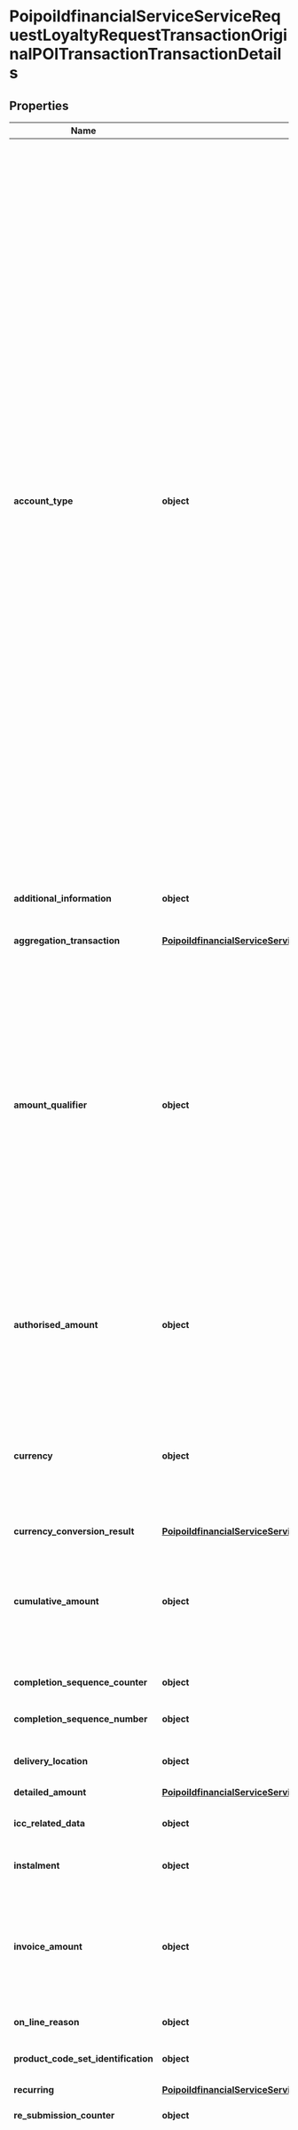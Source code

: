 # PoipoiIdfinancialServiceServiceRequestLoyaltyRequestTransactionOriginalPOITransactionTransactionDetails

## Properties
Name | Type | Description | Notes
------------ | ------------- | ------------- | -------------
**account_type** | **object** | Type of cardholder account used for the transaction.&lt;br/&gt;- **CTDP: CertificateOfDeposit**  : *Certificate of deposit saving account.*&lt;br/&gt;- **CHCK: Checking**  : *Checking account.*&lt;br/&gt;- **CRDT: CreditCard**  : *Credit card account.*&lt;br/&gt;- **CURR: Current**  : *Current account.*&lt;br/&gt;- **CDBT: DebitCard**  : *Debit card account.*&lt;br/&gt;- **DFLT: Default**  : *Default account.*&lt;br/&gt;- **EPRS: EpurseCard**  : *Electronic purse card account.*&lt;br/&gt;- **HEQL: HomeEquityLoan**  : *Home equity loan credit account.*&lt;br/&gt;- **ISTL: InstalmentLoan**  : *Instalment loan credit account.*&lt;br/&gt;- **INVS: Investment**  : *Investment account.*&lt;br/&gt;- **LCDT: LineOfCredit**  : *Line of credit account.*&lt;br/&gt;- **MBNW: MobilePhoneAccount**  : *Mobile Station Integrated Services Digital Network Number (MSISDN).*&lt;br/&gt;- **MNMK: MoneyMarket**  : *Money market saving account.*&lt;br/&gt;- **MNMC: MoneyMarketChecking**  : *Money market checking account.*&lt;br/&gt;- **MTGL: MortgageLoan**  : *Mortgage loan credit account.*&lt;br/&gt;- **RTRM: RetirementAccount**  : *Retirement account.*&lt;br/&gt;- **RVLV: RevolvingLoanAccount**  : *Revolving loan account.*&lt;br/&gt;- **SVNG: Savings**  : *Savings account.*&lt;br/&gt;- **STBD: StockOrBond**  : *Stock or bond investment account.*&lt;br/&gt;- **UVRL: Universal**  : *Universal account.*&lt;br/&gt;- **PRPD: PrePaid**  : *Pre-paid account.*&lt;br/&gt;- **FLTC: FleetCard**  : *Fleet card account.*&lt;br/&gt; | [optional] 
**additional_information** | **object** | Additional information related to the transaction like an Invoice or IndustryData (for example  hospitality, lodging, transportation). | [optional] 
**aggregation_transaction** | [**PoipoiIdfinancialServiceServiceRequestLoyaltyRequestTransactionOriginalPOITransactionTransactionDetailsAggregationTransaction**](PoipoiIdfinancialServiceServiceRequestLoyaltyRequestTransactionOriginalPOITransactionTransactionDetailsAggregationTransaction.md) |  | [optional] 
**amount_qualifier** | **object** | Qualifies the amount associated with the transaction.&lt;br/&gt;- **ACTL: Actual**  : *Actual amount.*&lt;br/&gt;- **ESTM: Estimated**  : *Estimated amount (the final amount could be above or below).*&lt;br/&gt;- **MAXI: Maximum**  : *Maximum amount (the final amount must be less or equal).*&lt;br/&gt;- **DFLT: Default**  : *Default amount.*&lt;br/&gt;- **RPLT: Replacement**  : *Replacement amount.*&lt;br/&gt;- **INCR: Incremental**  : *Incremental amount for reservation.*&lt;br/&gt;- **DECR: Decremental**  : *Decremental amount for reservation.*&lt;br/&gt;- **RESD: Reserved**  : *Reserved or updated reserved amount for reservation.*&lt;br/&gt; | [optional] 
**authorised_amount** | **object** | Number of monetary units specified in a currency where the unit of currency is implied by the context and compliant with ISO 4217. The decimal separator is a dot. Note: a zero amount is considered a positive amount.&lt;br/&gt; | [optional] 
**currency** | **object** | A code allocated to a currency by a Maintenance Agency under an international identification scheme as described in the latest edition of the international standard ISO 4217 \&quot;Codes for the representation of currencies and funds\&quot;.&lt;br/&gt; | [optional] 
**currency_conversion_result** | [**PoipoiIdfinancialServiceServiceRequestLoyaltyRequestTransactionOriginalPOITransactionTransactionDetailsCurrencyConversionResult**](PoipoiIdfinancialServiceServiceRequestLoyaltyRequestTransactionOriginalPOITransactionTransactionDetailsCurrencyConversionResult.md) |  | [optional] 
**cumulative_amount** | **object** | Number of monetary units specified in a currency where the unit of currency is implied by the context and compliant with ISO 4217. The decimal separator is a dot. Note: a zero amount is considered a positive amount.&lt;br/&gt; | [optional] 
**completion_sequence_counter** | **object** | Number of objects represented as a positive integer.&lt;br/&gt; | [optional] 
**completion_sequence_number** | **object** | Number of objects represented as a positive integer.&lt;br/&gt; | [optional] 
**delivery_location** | **object** | Specifies a character string with a maximum length of 35 characters.&lt;br/&gt; | [optional] 
**detailed_amount** | [**PoipoiIdfinancialServiceServiceRequestLoyaltyRequestTransactionOriginalPOITransactionTransactionDetailsDetailedAmount**](PoipoiIdfinancialServiceServiceRequestLoyaltyRequestTransactionOriginalPOITransactionTransactionDetailsDetailedAmount.md) |  | [optional] 
**icc_related_data** | **object** | Specifies a binary string with a maximum length of 10000 binary bytes.&lt;br/&gt; | [optional] 
**instalment** | **object** | Data related to a financial loan (instalment). | [optional] 
**invoice_amount** | **object** | Number of monetary units specified in a currency where the unit of currency is implied by the context and compliant with ISO 4217. The decimal separator is a dot. Note: a zero amount is considered a positive amount.&lt;br/&gt; | [optional] 
**on_line_reason** | **object** | Reason to process an online authorisation. | [optional] 
**product_code_set_identification** | **object** | Specifies a character string with a maximum length of 10 characters.&lt;br/&gt; | [optional] 
**recurring** | [**PoipoiIdfinancialServiceServiceRequestLoyaltyRequestTransactionOriginalPOITransactionTransactionDetailsRecurring**](PoipoiIdfinancialServiceServiceRequestLoyaltyRequestTransactionOriginalPOITransactionTransactionDetailsRecurring.md) |  | [optional] 
**re_submission_counter** | **object** | Number of objects represented as a positive integer.&lt;br/&gt; | [optional] 
**requested_amount** | **object** | Number of monetary units specified in a currency where the unit of currency is implied by the context and compliant with ISO 4217. The decimal separator is a dot. Note: a zero amount is considered a positive amount.&lt;br/&gt; | [optional] 
**sale_item** | **object** | Item purchased with the transaction. | [optional] 
**total_amount** | **object** | Number of monetary units specified in a currency where the unit of currency is implied by the context and compliant with ISO 4217. The decimal separator is a dot. Note: a zero amount is considered a positive amount.&lt;br/&gt; | 
**total_authorised_amount** | **object** | Number of monetary units specified in a currency where the unit of currency is implied by the context and compliant with ISO 4217. The decimal separator is a dot. Note: a zero amount is considered a positive amount.&lt;br/&gt; | [optional] 
**unattended_level_category** | **object** | Specifies a numeric string with a maximum length of 35 digits.&lt;br/&gt; | [optional] 
**validity_date** | **object** | A particular point in the progression of time in a calendar year expressed in the YYYY-MM-DD format. This representation is defined in \&quot;XML Schema Part 2: Datatypes Second Edition - W3C Recommendation 28 October 2004\&quot; which is aligned with ISO 8601.&lt;br/&gt; | [optional] 

[[Back to Model list]](../README.md#documentation-for-models) [[Back to API list]](../README.md#documentation-for-api-endpoints) [[Back to README]](../README.md)

